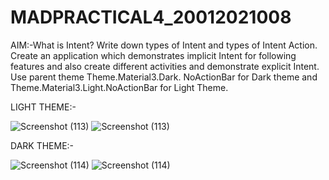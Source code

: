 # MADPRACTICAL4_20012021008

AIM:-What is Intent? Write down types of Intent and types of Intent Action. Create an application which demonstrates implicit Intent for 
following features and also create different activities and demonstrate explicit Intent. Use parent theme Theme.Material3.Dark.
NoActionBar for Dark theme and Theme.Material3.Light.NoActionBar for Light Theme.

LIGHT THEME:-




![Screenshot (113)](https://user-images.githubusercontent.com/110705493/189699292-a3cd8b0d-28fa-4462-980c-3453cfa47828.jpg)
![Screenshot (113)](https://user-images.githubusercontent.com/110705493/189699628-acd5575d-761b-420c-bbaf-f51a34960fc9.png)

DARK THEME:-





![Screenshot (114)](https://user-images.githubusercontent.com/110705493/189699685-368a84fe-b42c-4ddc-87f6-72c962bf899c.jpg)
![Screenshot (114)](https://user-images.githubusercontent.com/110705493/189699709-af79abe7-55b7-4e9e-bb85-36935b1844b0.png)


